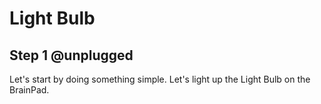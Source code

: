 # Light Bulb

## Step 1 @unplugged
Let's start by doing something simple. Let's light up the Light Bulb on the BrainPad. 

